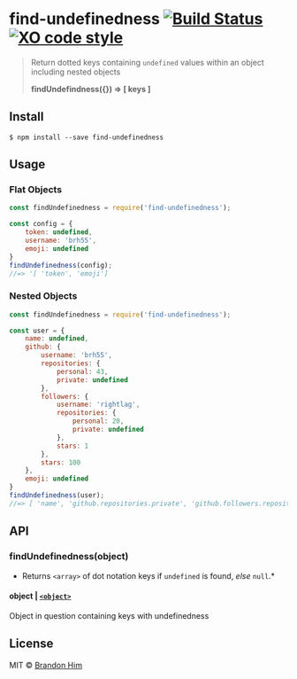 # find-undefinedness [![Build Status](https://img.shields.io/travis/brh55/find-undefinedness.svg?style=flat-square)](https://travis-ci.org/brh55/find-undefinedness) [![XO code style](https://img.shields.io/badge/code_style-XO-5ed9c7.svg?style=flat-square)](https://github.com/sindresorhus/xo)
> Return dotted keys containing `undefined` values within an object including nested objects
>
> **findUndefindness({}) => [ keys ]**

## Install

```
$ npm install --save find-undefinedness
```

## Usage
### Flat Objects
```js
const findUndefinedness = require('find-undefinedness');

const config = {
    token: undefined,
    username: 'brh55',
    emoji: undefined
}
findUndefinedness(config);
//=> '[ 'token', 'emoji']
```
### Nested Objects

```js
const findUndefinedness = require('find-undefinedness');

const user = {
    name: undefined,
    github: {
        username: 'brh55',
        repositories: {
            personal: 43,
            private: undefined
        },
        followers: {
            username: 'rightlag',
            repositories: {
                personal: 20,
                private: undefined
            },
            stars: 1
        },
        stars: 100
    },
    emoji: undefined
}
findUndefinedness(user);
//=> [ 'name', 'github.repositories.private', 'github.followers.repositories.private', 'emoji' ]
```

## API

### findUndefinedness(object)

* Returns `<array>` of dot notation keys if `undefined` is found, *else* `null`.*

#### object | [`<object>`](https://developer.mozilla.org/en-US/docs/Web/JavaScript/Data_structures#Normal_objects_and_functions)

Object in question containing keys with undefinedness

## License

MIT © [Brandon Him](https://github.com/brh55)
